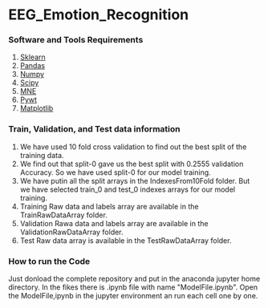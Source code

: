 # EEG_Emotion_Recognition


### Software and Tools Requirements

1. [Sklearn](https://scikit-learn.org/stable/)
2. [Pandas](https://pandas.pydata.org/)
3. [Numpy](https://numpy.org/)
4. [Scipy](https://scipy.org/)
5. [MNE](https://mne.tools/stable/index.html)
6. [Pywt](https://pywavelets.readthedocs.io/en/latest/)
7. [Matplotlib](https://matplotlib.org/)

### Train, Validation, and Test data information
1. We have used 10 fold cross validation to find out the best split of the training data. 
2. We find out that split-0 gave us the best split with 0.2555 validation Accuracy. So we have used split-0 for our model training.
3. We have putin all the split arrays in the IndexesFrom10Fold folder. But we have selected train_0 and test_0 indexes arrays for our model training.
4. Training Raw data and labels array are available in the TrainRawDataArray folder.
5. Validation Rawa data and labels array are available in the ValidationRawDataArray folder.
6. Test Raw data array is available in the TestRawDataArray folder.

### How to run the Code
Just donload the complete repository and put in the anaconda jupyter home directory. In the fikes there is .ipynb file with name "ModelFile.ipynb". Open the ModelFile,ipynb in the jupyter environment an run each cell one by one.